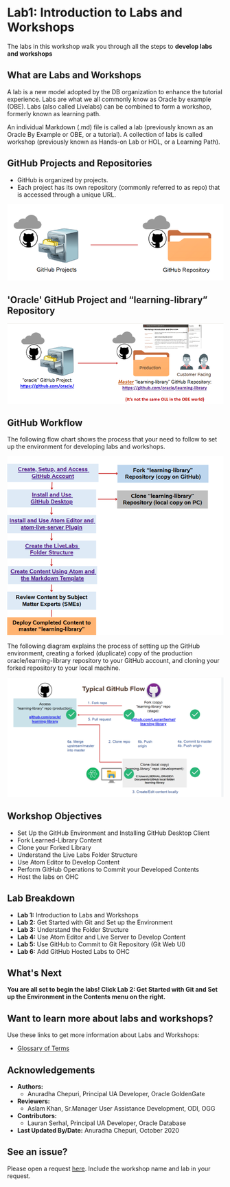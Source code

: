 # Lab1: Introduction to Labs and Workshops                                   

The labs in this workshop walk you through all the steps to **develop labs and workshops**

## What are Labs and Workshops
A lab is a new model adopted by the DB organization to enhance the tutorial experience. Labs are what we all commonly know as Oracle by example (OBE). Labs (also called Livelabs) can be combined to form a workshop, formerly known as learning path.

An individual Markdown (.md) file is called a lab (previously known as an Oracle By Example or OBE, or a tutorial).
A collection of labs is called workshop (previously known as Hands-on Lab or HOL, or a Learning Path).

## GitHub Projects and Repositories
* GitHub is organized by projects.
* Each project has its own repository (commonly referred to as repo) that is accessed
through a unique URL.

![](./images/git-hub-projects-repositories.png " ")

## 'Oracle' GitHub Project and “learning-library” Repository

![](./images/git-hub-oracle-projects-learning-library.png " ")

## GitHub Workflow
The following flow chart shows the process that your need to follow to set up the environment for developing labs and workshops.

![](./images/git-hub-workflow-flow-chart.png " ")

The following diagram explains the process of setting up the GitHub environment, creating a forked (duplicate) copy of the production oracle/learning-library repository to your GitHub account, and cloning your forked repository to your local machine.

![](./images/git-hub-workflow.png " ")


## Workshop Objectives
  - Set Up the GitHub Environment and Installing GitHub Desktop Client
  - Fork Learned-Library Content
  - Clone your Forked Library
  - Understand the Live Labs Folder Structure
  - Use Atom Editor to Develop Content
  - Perform GitHub Operations to Commit your Developed Contents
  - Host the labs on OHC

## Lab Breakdown
- **Lab 1:** Introduction to Labs and Workshops
- **Lab 2:** Get Started with Git and Set up the Environment
- **Lab 3:** Understand the Folder Structure
- **Lab 4:** Use Atom Editor and Live Server to Develop Content
- **Lab 5:** Use GitHub to Commit to Git Repository (Git Web UI)
- **Lab 6:** Add GitHub Hosted Labs to OHC

## What's Next

**You are all set to begin the labs! Click Lab 2: Get Started with Git and Set up the Environment in the Contents menu on the right.**

## Want to learn more about labs and workshops?
Use these links to get more information about Labs and Workshops:
* [Glossary of Terms](https://confluence.oraclecorp.com/confluence/display/DBIDDP/Glossary+of+terms)


## Acknowledgements

* **Authors:**
    * Anuradha Chepuri, Principal UA Developer, Oracle GoldenGate
* **Reviewers:**
    * Aslam Khan, Sr.Manager User Assistance Development, ODI, OGG
* **Contributors:**
    * Lauran Serhal, Principal UA Developer, Oracle Database
* **Last Updated By/Date:** Anuradha Chepuri, October 2020

## See an issue?  
Please open a request [here](https://github.com/oracle/learning-library/issues).  Include the workshop name and lab in your request.
